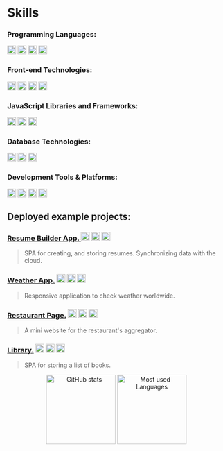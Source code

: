 
# Skills
### Programming Languages:
<p>
<img alt="JavaScript" src="https://img.shields.io/badge/-JavaScript-F7DF1E?style=flat-square&logo=javascript&logoColor=black" height="20"/>
<img alt="TypeScript" src="https://img.shields.io/badge/-TypeScript-3178C6?style=flat-square&logo=typescript&logoColor=white" height="20"/>
<img alt="Lua" src="https://img.shields.io/badge/-Lua-2C2D72?style=flat-square&logo=lua&logoColor=white" height="20"/>
<img alt="PHP" src="https://img.shields.io/badge/-PHP-777BB4?style=flat-square&logo=php&logoColor=white" height="20"/>
</p>

### Front-end Technologies:
<p>
<img alt="Material UI" src="https://img.shields.io/badge/-Material%20UI-0081CB?style=flat-square&logo=material-ui&logoColor=white" height="20"/>
<img alt="Bootstrap" src="https://img.shields.io/badge/-Bootstrap-7952B3?style=flat-square&logo=bootstrap&logoColor=white" height="20"/>
<img alt="Tailwind CSS" src="https://img.shields.io/badge/-Tailwind%20CSS-38B2AC?style=flat-square&logo=tailwind-css&logoColor=white" height="20"/>
<img alt="SCSS" src="https://img.shields.io/badge/-SASS/SCSS-CC6699?style=flat-square&logo=sass&logoColor=white" height="20" />
</p>

### JavaScript Libraries and Frameworks:
<p>
<img alt="React" src="https://img.shields.io/badge/-React-61DAFB?style=flat-square&logo=react&logoColor=black" height="20" />
<img alt="Node.js" src="https://img.shields.io/badge/-Node.js-339933?style=flat-square&logo=node.js&logoColor=white" height="20" />
<img alt="Next.js" src="https://img.shields.io/badge/-Next.js-000000?style=flat-square&logo=next.js&logoColor=white" height="20" />
</p>

### Database Technologies:
<p>
<img alt="Firebase" src="https://img.shields.io/badge/-Firebase-FFCA28?style=flat-square&logo=firebase&logoColor=black" height="20" />
<img alt="MySQL" src="https://img.shields.io/badge/-MySQL-4479A1?style=flat-square&logo=mysql&logoColor=white" height="20" />
<img alt="MongoDB" src="https://img.shields.io/badge/-MongoDB-47A248?style=flat-square&logo=mongodb&logoColor=white" height="20" />
</p>

### Development Tools & Platforms:
<p>
<img alt="Wordpress" src="https://img.shields.io/badge/-Wordpress-21759B?style=flat-square&logo=wordpress&logoColor=white" height="20" />
<img alt="Webpack" src="https://img.shields.io/badge/-Webpack-8DD6F9?style=flat-square&logo=webpack&logoColor=black" height="20" />
<img alt="Docker" src="https://img.shields.io/badge/-Docker-2496ED?style=flat-square&logo=docker&logoColor=white" height="20" />
<img alt="Git" src="https://img.shields.io/badge/-Git-F05032?style=flat-square&logo=git&logoColor=white" height="20" />
</p>

## Deployed example projects:

### [Resume Builder App. ](https://github.com/ocnm/sb-cvapp) <img alt="React" src="https://img.shields.io/badge/-React-61DAFB?style=flat-square&logo=react&logoColor=black" height="20" /> <img alt="Material UI" src="https://img.shields.io/badge/-Material%20UI-0081CB?style=flat-square&logo=material-ui&logoColor=white" height="20"/> <img alt="Firebase" src="https://img.shields.io/badge/-Firebase-FFCA28?style=flat-square&logo=firebase&logoColor=black" height="20" />

> SPA for creating, and storing resumes. Synchronizing data with the cloud.


### [Weather App.](https://github.com/ocnm/sb-weather/) <img alt="JavaScript" src="https://img.shields.io/badge/-JavaScript-F7DF1E?style=flat-square&logo=javascript&logoColor=black" height="20"/> <img alt="Bootstrap" src="https://img.shields.io/badge/-Bootstrap-7952B3?style=flat-square&logo=bootstrap&logoColor=white" height="20"/> <img alt="Webpack" src="https://img.shields.io/badge/-Webpack-8DD6F9?style=flat-square&logo=webpack&logoColor=black" height="20" />

> Responsive application to check weather worldwide.

### [Restaurant Page.](https://github.com/ocnm/sb-restaurant/) <img alt="JavaScript" src="https://img.shields.io/badge/-JavaScript-F7DF1E?style=flat-square&logo=javascript&logoColor=black" height="20"/> <img alt="SCSS" src="https://img.shields.io/badge/-SCSS-CC6699?style=flat-square&logo=sass&logoColor=white" height="20" /> <img alt="Webpack" src="https://img.shields.io/badge/-Webpack-8DD6F9?style=flat-square&logo=webpack&logoColor=black" height="20" />

> A mini website for the restaurant's aggregator.

### [Library.](https://github.com/ocnm/sb-library/) <img alt="JavaScript" src="https://img.shields.io/badge/-JavaScript-F7DF1E?style=flat-square&logo=javascript&logoColor=black" height="20"/> <img alt="SCSS" src="https://img.shields.io/badge/-SCSS-CC6699?style=flat-square&logo=sass&logoColor=white" height="20" /> <img alt="Webpack" src="https://img.shields.io/badge/-Webpack-8DD6F9?style=flat-square&logo=webpack&logoColor=black" height="20" />

> SPA for storing a list of books.


<p align="center">
<img alt="GitHub stats" src="https://github-readme-stats.vercel.app/api?username=ocnm&show_icons=true&theme=radical" height="160"/>
 <img alt="Most used Languages" src="https://github-readme-stats.vercel.app/api/top-langs/?username=ocnm&layout=compact&theme=radical" height="160"/>
</p>

